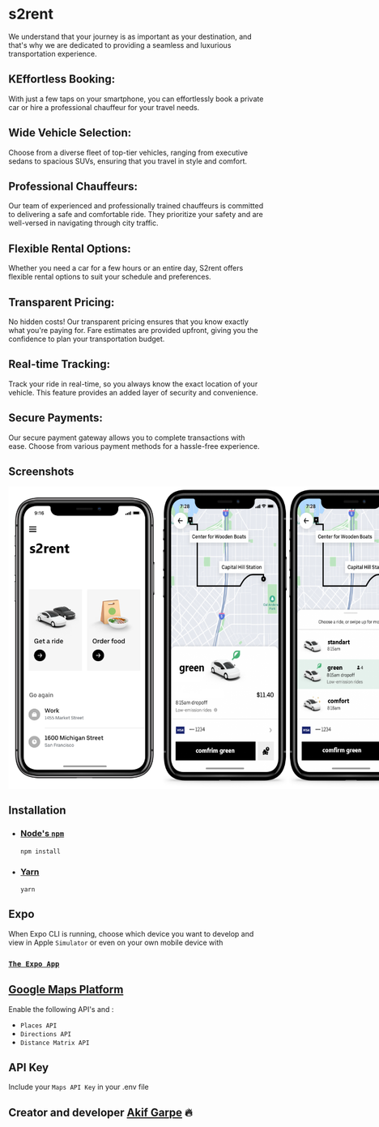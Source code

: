 # s2rent
We understand that your journey is as important as your destination, and that's why we are dedicated to providing a seamless and luxurious transportation experience.

## KEffortless Booking:
With just a few taps on your smartphone, you can effortlessly book a private car or hire a professional chauffeur for your travel needs.

## Wide Vehicle Selection:
Choose from a diverse fleet of top-tier vehicles, ranging from executive sedans to spacious SUVs, ensuring that you travel in style and comfort.

## Professional Chauffeurs:
Our team of experienced and professionally trained chauffeurs is committed to delivering a safe and comfortable ride. They prioritize your safety and are well-versed in navigating through city traffic.

## Flexible Rental Options:
Whether you need a car for a few hours or an entire day, S2rent offers flexible rental options to suit your schedule and preferences.

## Transparent Pricing:
No hidden costs! Our transparent pricing ensures that you know exactly what you're paying for. Fare estimates are provided upfront, giving you the confidence to plan your transportation budget.

## Real-time Tracking:
Track your ride in real-time, so you always know the exact location of your vehicle. This feature provides an added layer of security and convenience.

## Secure Payments:
Our secure payment gateway allows you to complete transactions with ease. Choose from various payment methods for a hassle-free experience.

## Screenshots

<div style="display: flex;">
    <img src="https://github.com/akifgrape/s2rent/blob/main/assets/0x0.png" alt="Screenshot of location data tab" width="300"/>
    <img src="https://github.com/akifgrape/s2rent/blob/main/assets/0x1.png" alt="Screenshot of location data tab" width="580"/>
</div>

## Installation

- ### [Node's `npm`](https://nodejs.org/en/download/)

  ```
  npm install
  ```

- ### [Yarn](https://yarnpkg.com/en/docs/install)

  ```
  yarn
  ```

## Expo
When Expo CLI is running, choose which device you want to develop and view in Apple `Simulator` or even on your own mobile device with 
### [`The Expo App`](https://apps.apple.com/us/app/expo-go/id982107779)

## [Google Maps Platform](https://console.cloud.google.com/apis/)
Enable the following API's and :

- `Places API`
- `Directions API`
- `Distance Matrix API`

## API Key
Include your `Maps API Key` in your .env file

## Creator and developer [Akif Garpe](https://github.com/akifgrape) 🔥
